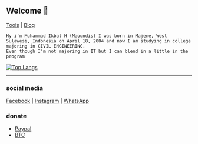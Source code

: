 ## Welcome 👏
[Tools](https://tools.maoundis.com) | [Blog](https://blog.maoundis.com)

```
Hy i'm Muhammad Ikbal H (Maoundis) I was born in Majene, West Sulawesi, Indonesia on April 18, 2004 and now I am studying in college majoring in CIVIL ENGINEERING.
Even though I'm not majoring in IT but I can blend in a little in the program
```

[![Top Langs](https://github-readme-stats.vercel.app/api/top-langs/?username=ikbal-hanafi&layout=compact)](https://github.com/anuraghazra/github-readme-stats)

---

### social media
[Facebook](https://fb.me/Xiuz.Maoundis) | [Instagram](https://instagram.com/ikbal.rdmc__) | [WhatsApp](https://wa.me/+6283138932677)

### donate
- [Paypal](https://paypal.me/ikbalRdmc)
- [BTC](https://www.blockchain.com/btc/address/1P9cv66bjFdwpGYFFx9BbC82kGvZA8qMwC)
